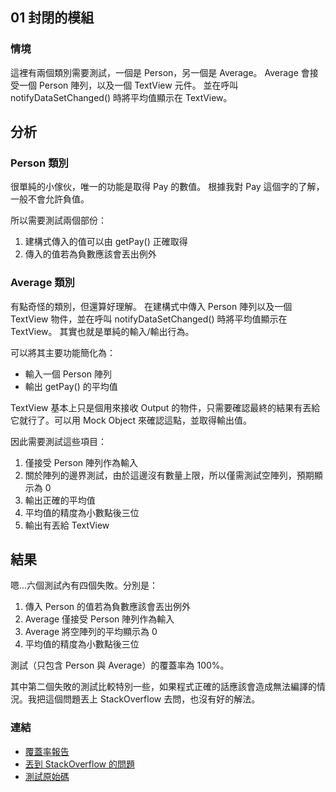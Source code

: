 ## 01 封閉的模組

### 情境

這裡有兩個類別需要測試，一個是 Person，另一個是 Average。
Average 會接受一個 Person 陣列，以及一個 TextView 元件。
並在呼叫 notifyDataSetChanged() 時將平均值顯示在 TextView。

## 分析

### Person 類別

很單純的小傢伙，唯一的功能是取得 Pay 的數值。
根據我對 Pay 這個字的了解，一般不會允許負值。

所以需要測試兩個部份：

1. 建構式傳入的值可以由 getPay() 正確取得
2. 傳入的值若為負數應該會丟出例外

### Average 類別

有點奇怪的類別，但還算好理解。
在建構式中傳入 Person 陣列以及一個 TextView 物件，並在呼叫 notifyDataSetChanged() 時將平均值顯示在 TextView。
其實也就是單純的輸入/輸出行為。

可以將其主要功能簡化為：

* 輸入一個 Person 陣列
* 輸出 getPay() 的平均值

TextView 基本上只是個用來接收 Output 的物件，只需要確認最終的結果有丟給它就行了。可以用 Mock Object 來確認這點，並取得輸出值。

因此需要測試這些項目：

1. 僅接受 Person 陣列作為輸入
2. 關於陣列的邊界測試，由於這邊沒有數量上限，所以僅需測試空陣列，預期顯示為 0
3. 輸出正確的平均值
4. 平均值的精度為小數點後三位
5. 輸出有丟給 TextView

## 結果

嗯...六個測試內有四個失敗。分別是：

1. 傳入 Person 的值若為負數應該會丟出例外
2. Average 僅接受 Person 陣列作為輸入
3. Average 將空陣列的平均顯示為 0
4. 平均值的精度為小數點後三位

測試（只包含 Person 與 Average）的覆蓋率為 100%。

其中第二個失敗的測試比較特別一些，如果程式正確的話應該會造成無法編譯的情況。我把這個問題丟上 StackOverflow 去問，也沒有好的解法。

### 連結
* [覆蓋率報告](TestReport/index.html)
* [丟到 StackOverflow 的問題](http://stackoverflow.com/questions/31375437/how-to-unit-test-code-that-should-cause-compile-error)
* [測試原始碼](https://github.com/weichenlin/AndroidTestDojo/tree/master/kata_1/app/src/test/java/cc/aznc/utdojo/kata_1)